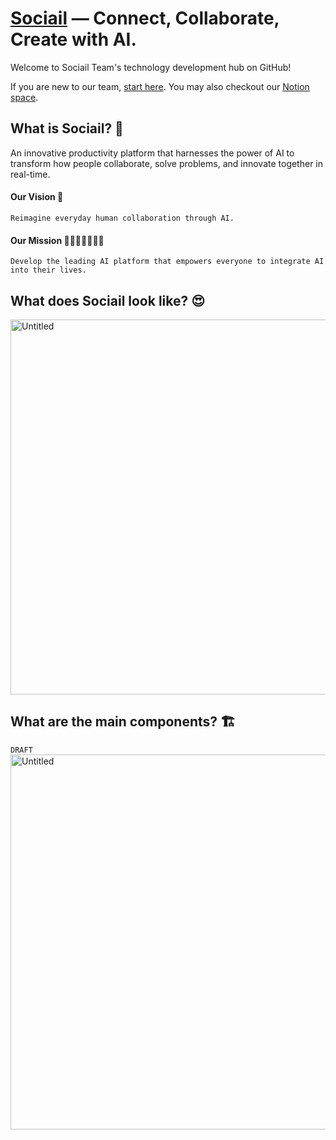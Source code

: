 # [Sociail](https://www.sociail.com) — Connect, Collaborate, Create with AI.

Welcome to Sociail Team's technology development hub on GitHub!

If you are new to our team, [start here](https://github.com/sociail/localdev/edit/dev/README.md). You may also checkout our [Notion space](https://www.notion.so/sociail/).

## **What is Sociail? 💬**
An innovative productivity platform that harnesses the power of AI to transform how people collaborate, solve problems, and innovate together in real-time.

#### **Our Vision 🔭**
`Reimagine everyday human collaboration through AI.`

#### **Our Mission 🏃‍♂️🏃🏻‍♀️🏃🏻**
`Develop the leading AI platform that empowers everyone to integrate AI into their lives.`

## What does Sociail look like? 😍
<img width="600" alt="Untitled" src="https://github.com/sociail/.github/assets/135444750/e9571ad9-2e1d-4a09-8222-9ec979867b4b">

## What are the main components? 🏗️ 
`DRAFT`<BR>
<img width="600" alt="Untitled" src="https://github.com/sociail/.github/assets/135444750/123efea2-240f-48dd-a3b0-317b98ab7aaf">

